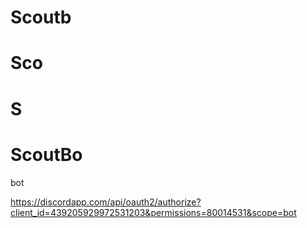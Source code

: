# Scoutb

# Sco

# S

# ScoutBo
bot

https://discordapp.com/api/oauth2/authorize?client_id=439205929972531203&permissions=80014531&scope=bot
